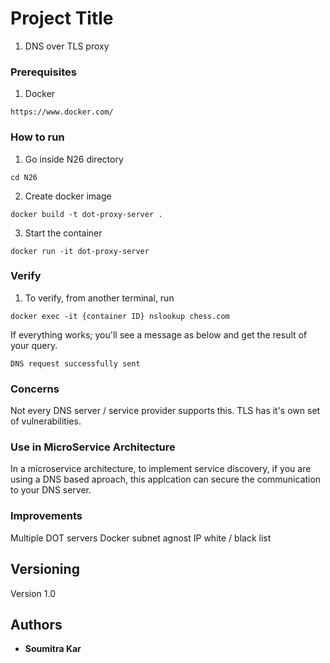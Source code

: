# Project Title

1. DNS over TLS proxy

### Prerequisites

1. Docker 
```
https://www.docker.com/
```

### How to run

1. Go inside N26 directory
```
cd N26
```

2. Create docker image 
```
docker build -t dot-proxy-server .
```

3. Start the container
```
docker run -it dot-proxy-server
```
### Verify
1. To verify, from another terminal, run
```
docker exec -it {container ID} nslookup chess.com
```
If everything works; you'll see a message as below and get the result of your query.
```
DNS request successfully sent
```

### 	Concerns
Not every DNS server / service provider supports this.
TLS has it's own set of vulnerabilities. 

### Use in MicroService Architecture
In a microservice architecture, to implement service discovery, if you are using a DNS based aproach, this applcation can secure the communication to your DNS server. 


### Improvements
Multiple DOT servers
Docker subnet agnost
IP white / black list

## Versioning

Version 1.0

## Authors

* **Soumitra Kar**
